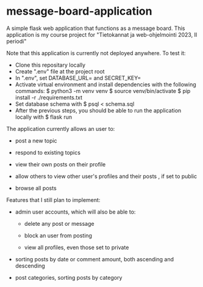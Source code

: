 # message-board-application
A simple flask web application that functions as a message board. This application is my course project for "Tietokannat ja web-ohjelmointi 2023, II periodi"

Note that this application is currently not deployed anywhere. To test it:

 - Clone this repositary locally
 - Create ".env" file at the project root
 - In ".env", set DATABASE_URL=<your-psql-database-goes-here> and SECRET_KEY=<your-secret-key-goes-here>
 - Activate virtual environment and install dependencies with the following commands:
	$ python3 -m venv venv
	$ source venv/bin/activate
	$ pip install -r ./requirements.txt
 - Set database schema with
	$ psql < schema.sql
- After the previous steps, you should be able to run the application locally with
	$ flask run

The application currently allows an user to:

- post a new topic

- respond to existing topics

- view their own posts on their profile

- allow others to view other user's profiles and their posts , if set to public

- browse all posts

Features that I still plan to implement:

- admin user accounts, which  will also be able to:

	- delete any post or message

	- block an user from posting

	- view all profiles, even those set to private

- sorting posts by date or comment amount, both ascending and descending
- post categories, sorting posts by category
